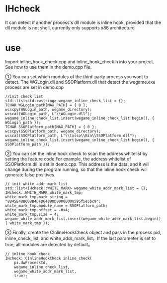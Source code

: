 # IHcheck
It can detect if another process's dll module is inline hook, provided that the dll module is not shell, currently only supports x86 architecture
# use
Import inline_hook_check.cpp and inline_hook_check.h into your project. See how to use them in the demo.cpp file.

① You can set which modules of the third-party process you want to detect. The WGLogin.dll and SSOPlatform.dll that detect the wegame.exe process are set in demo.cpp
```
//init check list
std::list<std::wstring> wegame_inline_check_list = {};
TCHAR WGLogin_path[MAX_PATH] = { 0 };
wcscpy(WGLogin_path, wegame_directory);
wcscat(WGLogin_path, L"\\WGLogin.dll");
wegame_inline_check_list.insert(wegame_inline_check_list.begin(), { WGLogin_path });
TCHAR SSOPlatform_path[MAX_PATH] = { 0 };
wcscpy(SSOPlatform_path, wegame_directory);
wcscat(SSOPlatform_path, L"\\txsso\\Bin\\SSOPlatform.dll");
wegame_inline_check_list.insert(wegame_inline_check_list.begin(), { SSOPlatform_path });
```
② You can set the inline hook check to scan the address whitelist by setting the feature code.For example, the address whitelist of SSOPlatform.dll is set in demo.cpp. This address is the data, and it will change during the program running, so that the inline hook check will generate false positives.

```
// init white addr mark list
std::list<IHcheck::WHITE_MARK> wegame_white_addr_mark_list = {};
IHcheck::WHITE_MARK white_mark_tmp;
white_mark_tmp.mark_string = "8B45E48B008B4DF064890D00000000595f5e5bc9";
white_mark_tmp.module_name = SSOPlatform_path;
white_mark_tmp.offset = -0x4;
white_mark_tmp.size = 4;
wegame_white_addr_mark_list.insert(wegame_white_addr_mark_list.begin(), { white_mark_tmp });
```
③ Finally, create the CInlineHookCheck object and pass in the process pid, inline_check_list, and white_addr_mark_list。If the last parameter is set to true, all modules are detected by default。
```
// inline hook check
IHcheck::CInlineHookCheck inline_check(
    pi.dwProcessId, 
    wegame_inline_check_list, 
    wegame_white_addr_mark_list,
    true);
```